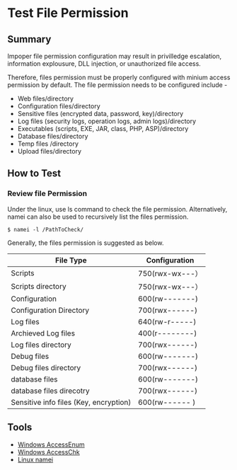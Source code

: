 # Test File Permission

## Summary

Impoper file permission configuration may result in privilledge escalation, information explousure, DLL injection, or unauthorized file access.

Therefore, files permission must be properly configured with minium access permission by default. The file permission needs to be configured include -

- Web files/directory
- Configuration files/directory
- Sensitive files (encrypted data, password, key)/directory
- Log files (security logs, operation logs, admin logs)/directory
- Executables (scripts, EXE, JAR, class, PHP, ASP)/directory
- Database files/directory
- Temp files /directory
- Upload files/directory

## How to Test

### Review file Permission

Under the linux, use ls command to check the file permission. Alternatively, namei can also be used to recursively list the files permission.

`$ namei -l /PathToCheck/`

Generally, the files permission is suggested as below.

  File Type                               |  Configuration  |
  ----------------------------------------| ----------------|
  Scripts                                 | 750(rwx-wx---）  |
  Scripts directory                       | 750(rwx-wx---）  |
  Configuration                           | 600(rw-------)  |
  Configuration Directory                 | 700(rwx------)  |
  Log files                               | 640(rw-r-----)  |
  Archieved Log files                     | 400(r--------)  |
  Log files directory                     | 700(rwx------)  |
  Debug files                             | 600(rw-------)  |
  Debug files directory                   | 700(rwx------)  |
  database files                          | 600(rw-------)  |
  database files direcotry                | 700(rwx------)  |
  Sensitive info files (Key, encryption)  | 600(rw------ ) |

## Tools

- [Windows AccessEnum](https://technet.microsoft.com/en-us/sysinternals/accessenum)
- [Windows AccessChk](https://technet.microsoft.com/en-us/sysinternals/accesschk)
- [Linux namei](https://linux.die.net/man/1/namei)

